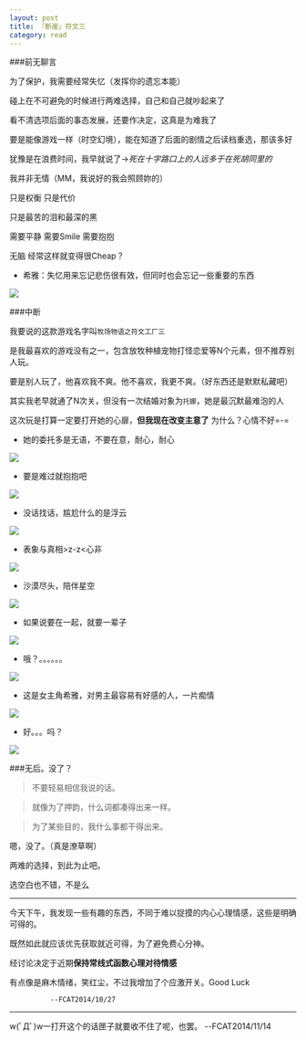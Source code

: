 ```yaml
---
layout: post
title: 『断崖』符文三
category: read
---
```


###前无聊言

为了保护，我需要经常失忆（发挥你的遗忘本能）

碰上在不可避免的时候进行两难选择，自己和自己就吵起来了

看不清选项后面的事态发展，还要作决定，这真是为难我了

要是能像游戏一样（时空幻境），能在知道了后面的剧情之后读档重选，那该多好

犹豫是在浪费时间，我早就说了->*死在十字路口上的人远多于在死胡同里的* 

我并非无情（MM，我说好的我会照顾妳的）

只是权衡 只是代价

只是最苦的泪和最深的黑

需要平静 需要Smile 需要抱抱

无脑 经常这样就变得很Cheap？

- 希雅：失忆用来忘记悲伤很有效，但同时也会忘记一些重要的东西

<img class="cover" src="/images/2014/10/RF3/20141025004153.jpg" />

###中断

我要说的这款游戏名字叫`牧场物语之符文工厂三`

是我最喜欢的游戏没有之一，包含放牧种植宠物打怪恋爱等N个元素，但不推荐别人玩。

要是别人玩了，他喜欢我不爽。他不喜欢，我更不爽。（好东西还是默默私藏吧）

其实我老早就通了N次关，但没有一次结婚对象为`托娜`，她是最沉默最难泡的人

这次玩是打算一定要打开她的心扉，**但我现在改变主意了** 为什么？心情不好=-=

- 她的委托多是无语，不要在意，耐心，耐心

<img class="cover" src="/images/2014/10/RF3/20141023231806.jpg" />

- 要是难过就抱抱吧

<img class="cover" src="/images/2014/10/RF3/20141023232010.jpg" />

- 没话找话，尴尬什么的是浮云

<img class="cover" src="/images/2014/10/RF3/20141023204626.jpg" />

- 表象与真相>z-z<心非

<img class="cover" src="/images/2014/10/RF3/20141023224334.jpg" />

- 沙漠尽头，陪伴星空

<img class="cover" src="/images/2014/10/RF3/20141023205330.jpg" />

- 如果说要在一起，就要一辈子

<img class="cover" src="/images/2014/10/RF3/20141024215953.jpg" />

- 哦？。。。。。。

<img class="cover" src="/images/2014/10/RF3/20141023210937.jpg" />

- 这是女主角希雅，对男主最容易有好感的人，一片痴情

<img class="cover" src="/images/2014/10/RF3/20141025004120.jpg" />

- 好。。。吗？

<img class="cover" src="/images/2014/10/RF3/20141024235946.jpg" />

###无后。没了？


>不要轻易相信我说的话。

>就像为了押韵，什么词都凑得出来一样。

>为了某些目的，我什么事都干得出来。

嗯，没了。（真是潦草啊）

两难的选择，到此为止吧。

选空白也不错，不是么

---

今天下午，我发现一些有趣的东西，不同于难以捉摸的内心心理情感，这些是明确可得的。

既然如此就应该优先获取就近可得，为了避免费心分神。

经讨论决定于近期**保持常线式函数心理对待情感**

有点像是麻木情绪，笑红尘，不过我增加了个应激开关。Good Luck

              --FCAT2014/10/27
---

w(ﾟДﾟ)w一打开这个的话匣子就要收不住了呢，也罢。
              --FCAT2014/11/14